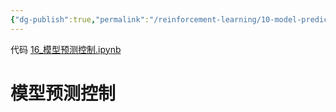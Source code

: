 ```yaml
---
{"dg-publish":true,"permalink":"/reinforcement-learning/10-model-predict-control/","dgPassFrontmatter":true}
---
```


代码 [16\_模型预测控制.ipynb](https://github.com/Aegis1863/ML_practice/blob/master/%E5%BC%BA%E5%8C%96%E5%AD%A6%E4%B9%A0%E7%AC%94%E8%AE%B0/16_%E8%A1%8C%E4%B8%BA%E9%A2%84%E6%B5%8B%E6%8E%A7%E5%88%B6.ipynb)
# 模型预测控制


